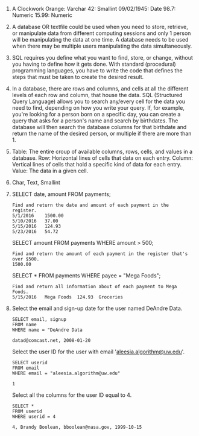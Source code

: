 1.  A Clockwork Orange:     Varchar
    42:                     Smallint
    09/02/1945:             Date
    98.7:                   Numeric
    15.99:                  Numeric

2.  A database OR textfile could be used when you need to store, retrieve, or manipulate data from different computing sessions and only 1 person will be manipulating the data at one time. A database needs to be used when there may be multiple users manipulating the data simultaneously.

3.  SQL requires you define what you want to find, store, or change, without you having to define how it gets done. With standard (procedural) programming languages, you have to write the code that defines the steps that must be taken to create the desired result.

4.  In a database, there are rows and columns, and cells at all the different levels of each row and column, that house the data. SQL (Structured Query Language) allows you to search any/every cell for the data you need to find, depending on how you write your query. If, for example, you're looking for a person born on a specific day, you can create a query that asks for a person's name and search by birthdates. The database will then search the database columns for that birthdate and return the name of the desired person, or multiple if there are more than 1.

5.  Table:  The entire croup of available columns, rows, cells, and values in a database.
    Row:    Horizontal lines of cells that data on each entry.
    Column: Vertical lines of cells that hold a specific kind of data for each entry.
    Value:  The data in a given cell.

6.  Char, Text, Smallint

7.  SELECT date, amount
    FROM payments;

        Find and return the date and amount of each payment in the register.
        5/1/2016	1500.00
        5/10/2016	37.00
        5/15/2016	124.93
        5/23/2016	54.72

    SELECT amount
    FROM payments
    WHERE amount > 500;

        Find and return the amount of each payment in the register that's over $500.
        1500.00

    SELECT *
    FROM payments
    WHERE payee = "Mega Foods";

        Find and return all information about of each payment to Mega Foods.
        5/15/2016	Mega Foods	124.93	Groceries

8.  Select the email and sign-up date for the user named DeAndre Data.

        SELECT email, signup
        FROM name
        WHERE name = "DeAndre Data

        datad@comcast.net, 2008-01-20

    Select the user ID for the user with email 'aleesia.algorithm@uw.edu'.

        SELECT userid
        FROM email
        WHERE email = "aleesia.algorithm@uw.edu"

        1

    Select all the columns for the user ID equal to 4.

        SELECT *
        FROM userid
        WHERE userid = 4

        4, Brandy Boolean, bboolean@nasa.gov, 1999-10-15
